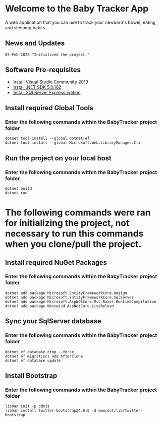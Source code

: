 # Welcome to the Baby Tracker App
A web application that you can use to track your newborn's bowel, eating, and sleeping habits.
## News and Updates
    03-Feb-2020 "Initialized the project."

## Software Pre-requisites
- [Install Visual Studio Community 2019](https://visualstudio.microsoft.com/thank-you-downloading-visual-studio/?sku=Community&rel=16)
- [Install .NET SDK 5.0.102](https://dotnet.microsoft.com/download/dotnet/thank-you/sdk-5.0.102-windows-x64-installer)
- [Install SQLServer Express Edition](https://www.microsoft.com/en-in/sql-server/sql-server-downloads)

##  Install required Global Tools
### Enter the following commands within the BabyTracker project folder
    dotnet tool install --global dotnet-ef
    dotnet tool install --global Microsoft.Web.LibraryManager.Cli

## Run the project on your local host
### Enter the following commands within the BabyTracker project folder
    dotnet build
    dotnet run

    

# The following commands were ran for initializing the project, not necessary to run this commands when you clone/pull the project.

## Install required NuGet Packages
### Enter the following commands within the BabyTracker project folder
    dotnet add package Microsoft.EntityFrameworkCore.Design
    dotnet add package Microsoft.EntityFrameworkCore.SqlServer
    dotnet add package Microsoft.AspNetCore.Mvc.Razor.RuntimeCompilation
    dotnet add package Westwind.AspNetCore.LiveReload

## Sync your SqlServer database
### Enter the following commands within the BabyTracker project folder
    dotnet ef database drop --force
    dotnet ef migrations add AfterClone
    dotnet ef database update

## Install Bootstrap
### Enter the following commands within the BabyTracker project folder
    libman init -p cdnjs
    libman install twitter-bootstrap@4.6.0 -d wwwroot/lib/twitter-bootstrap

